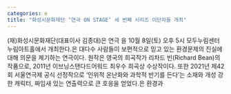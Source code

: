 ```yaml
---
categories: e
title: "화성시문화재단 ‘연극 ON STAGE’ 세 번째 시리즈 이단자들 개최"
---
```

(재)화성시문화재단(대표이사 김종대)은 연극 을 10월 8일(토) 오후 5시 모두누림센터 누림아트홀에서 개최한다.은 대다수 사람들이 보편적으로 믿고 있는 환경문제의 진실에 대해 의문을 제기하는 연극이다. 원작은 영국의 희곡작가 리차드 빈(Richard Bean)의 작품으로, 2011년 이브닝스탠다드어워드 최우수 희곡상 수상작이다. 또한 2021년 제42회 서울연극제 공식 선정작으로 ‘인위적 온난화와 과학적 반기를 든다’는 소재와 개성 강한 캐릭터, 짜임새 있는 연출력으로 큰 호응을 얻었다.은 환경과